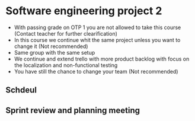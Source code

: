 
# Software engineering project 2
- With passing grade on OTP 1 you are not allowed to take this course (Contact teacher for further clearification)
- In this course we continue whit the same project unless you want to change it (Not recommended)
- Same group with the same setup
- We continue and extend trello with more product backlog with focus on the localization and non-functional testing
- You have still the chance to change your team (Not recommended)
## Schdeul


## Sprint review  and planning meeting

